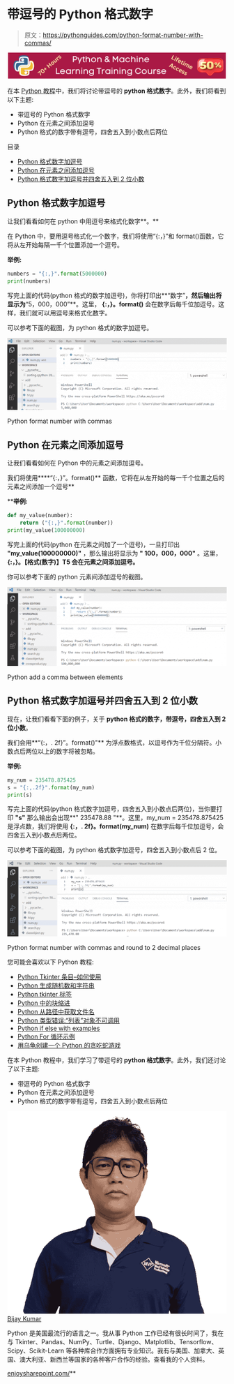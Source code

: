 # 带逗号的 Python 格式数字

> 原文：<https://pythonguides.com/python-format-number-with-commas/>

[![Python & Machine Learning training courses](img/49ec9c6da89a04c9f45bab643f8c765c.png)](https://sharepointsky.teachable.com/p/python-and-machine-learning-training-course)

在本 [Python 教程](https://pythonguides.com/python-hello-world-program/)中，我们将讨论带逗号的 **python 格式数字**。此外，我们将看到以下主题:

*   带逗号的 Python 格式数字
*   Python 在元素之间添加逗号
*   Python 格式的数字带有逗号，四舍五入到小数点后两位

目录

[](#)

*   [Python 格式数字加逗号](#Python_format_number_with_commas "Python format number with commas")
*   [Python 在元素之间添加逗号](#Python_add_a_comma_between_elements "Python add a comma between elements")
*   [Python 格式数字加逗号并四舍五入到 2 位小数](#Python_format_number_with_commas_and_round_to_2_decimal_places "Python format number with commas and round to 2 decimal places")

## Python 格式数字加逗号

让我们看看如何在 python 中用逗号来格式化数字**。**

在 Python 中，要用逗号格式化一个数字，我们将使用“{:，}”和 format()函数，它将从左开始每隔一千个位置添加一个逗号。

**举例:**

```py
numbers = "{:,}".format(5000000)
print(numbers)
```

写完上面的代码(python 格式的数字加逗号)，你将打印出**“数字”**，然后输出将显示为**“5，000，000”**。这里， **{:，}。format()** 会在数字后每千位加逗号。这样，我们就可以用逗号来格式化数字。

可以参考下面的截图，为 python 格式的数字加逗号。

![Python format number with commas](img/e6cf4b282882c8447460dfe662f75d34.png "Python format number with commas")

Python format number with commas

## Python 在元素之间添加逗号

让我们看看如何在 Python 中的元素之间添加逗号。

我们将使用****“{:，}”。format()** 函数，它将在从左开始的每一千个位置之后的元素之间添加一个逗号**

 ****举例:**

```py
def my_value(number):
    return ("{:,}".format(number))
print(my_value(100000000)
```

写完上面的代码(python 在元素之间加了一个逗号)，一旦打印出 **"my_value(100000000)"** ，那么输出将显示为 **" 100，000，000"** 。这里， **{:，}。【格式(数字)】T5 会在元素之间添加逗号。**

你可以参考下面的 python 元素间添加逗号的截图。

![Python add a comma between elements](img/b73d0c508a1fa6234c06cac9d618d88a.png "Python add a comma between elements")

Python add a comma between elements

## Python 格式数字加逗号并四舍五入到 2 位小数

现在，让我们看看下面的例子，关于 **python 格式的数字，带逗号，四舍五入到 2 位小数**。

我们会用**“{:，. 2f}”。format()"** 为浮点数格式，以逗号作为千位分隔符。小数点后两位以上的数字将被忽略。

**举例:**

```py
my_num = 235478.875425
s = "{:,.2f}".format(my_num)
print(s)
```

写完上面的代码(python 格式数字加逗号，四舍五入到小数点后两位)，当你要打印 **"s"** 那么输出会出现**" 235478.88 "**。这里，my_num = 235478.875425 是浮点数，我们将使用 **{:，. 2f}。format(my_num)** 在数字后每千位加逗号，会四舍五入到小数点后两位。

可以参考下面的截图，为 python 格式数字加逗号，四舍五入到小数点后 2 位。

![Python format number with commas and round to 2 decimal places](img/6c6b3ad4fbae7fabbdfdd85c61f33a53.png "Python format number with commas and round to 2 decimal places")

Python format number with commas and round to 2 decimal places

您可能会喜欢以下 Python 教程:

*   [Python Tkinter 条目–如何使用](https://pythonguides.com/python-tkinter-entry/)
*   [Python 生成随机数和字符串](https://pythonguides.com/python-generate-random-number/)
*   [Python tkinter 标签](https://pythonguides.com/python-tkinter-label/)
*   [Python 中的块缩进](https://pythonguides.com/block-indentation-in-python/)
*   [Python 从路径中获取文件名](https://pythonguides.com/python-get-filename-from-the-path/)
*   [Python 类型错误:“列表”对象不可调用](https://pythonguides.com/python-typeerror-list-object-is-not-callable/)
*   [Python if else with examples](https://pythonguides.com/python-if-else/)
*   [Python For 循环示例](https://pythonguides.com/python-for-loop/)
*   [用乌龟创建一个 Python 的贪吃蛇游戏](https://pythonguides.com/snake-game-in-python/)

在本 Python 教程中，我们学习了带逗号的 **python 格式数字**。此外，我们还讨论了以下主题:

*   带逗号的 Python 格式数字
*   Python 在元素之间添加逗号
*   Python 格式的数字带有逗号，四舍五入到小数点后两位

![Bijay Kumar MVP](img/9cb1c9117bcc4bbbaba71db8d37d76ef.png "Bijay Kumar MVP")[Bijay Kumar](https://pythonguides.com/author/fewlines4biju/)

Python 是美国最流行的语言之一。我从事 Python 工作已经有很长时间了，我在与 Tkinter、Pandas、NumPy、Turtle、Django、Matplotlib、Tensorflow、Scipy、Scikit-Learn 等各种库合作方面拥有专业知识。我有与美国、加拿大、英国、澳大利亚、新西兰等国家的各种客户合作的经验。查看我的个人资料。

[enjoysharepoint.com/](https://enjoysharepoint.com/)[](https://www.facebook.com/fewlines4biju "Facebook")[](https://www.linkedin.com/in/fewlines4biju/ "Linkedin")[](https://twitter.com/fewlines4biju "Twitter")**